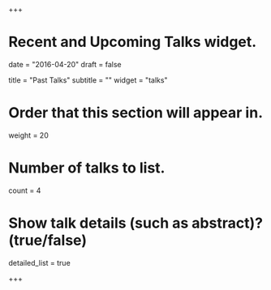 +++
# Recent and Upcoming Talks widget.

date = "2016-04-20"
draft = false

title = "Past Talks"
subtitle = ""
widget = "talks"

# Order that this section will appear in.
weight = 20

# Number of talks to list.
count = 4

# Show talk details (such as abstract)? (true/false)
detailed_list = true

+++
